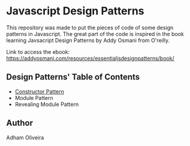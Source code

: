# Javascript Design Patterns
This repository was made to put the pieces of code of some design patterns in Javascript. The great part of the code is inspired in the book learning Javsacript Design Patterns by Addy Osmani from O'reilly. 

Link to access the ebook: https://addyosmani.com/resources/essentialjsdesignpatterns/book/

## Design Patterns' Table of Contents
- [Constructor Pattern](constructor-pattern)
- Module Pattern
- Revealing Module Pattern

## Author
Adham Oliveira
